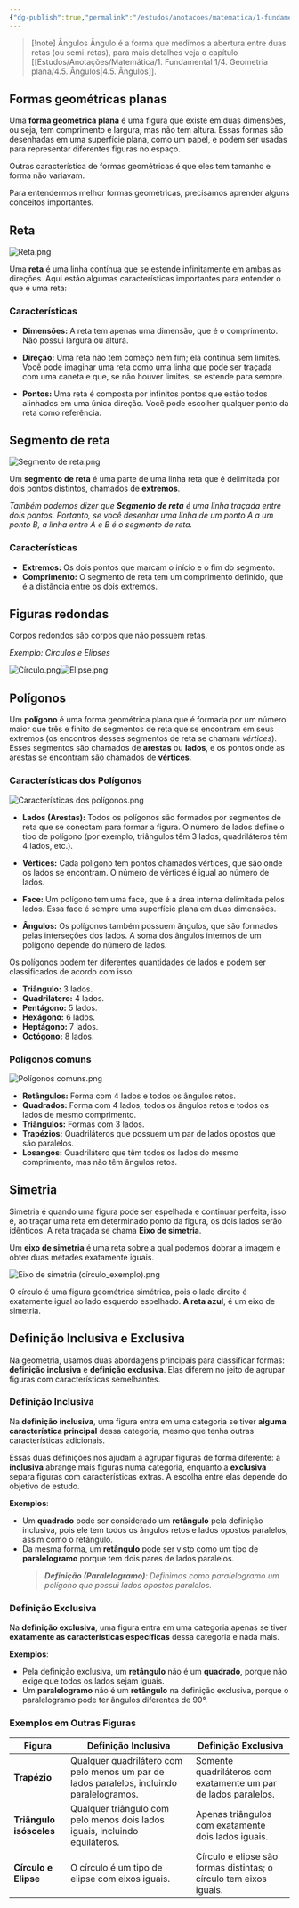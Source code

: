 ```yaml
---
{"dg-publish":true,"permalink":"/estudos/anotacoes/matematica/1-fundamental-1/4-geometria-plana/4-1-introducao-a-geometria/"}
---
```


> [!note] Ângulos
> Ângulo é a forma que medimos a abertura entre duas retas (ou semi-retas), para mais detalhes veja o capítulo [[Estudos/Anotações/Matemática/1. Fundamental 1/4. Geometria plana/4.5. Ângulos\|4.5. Ângulos]].
## Formas geométricas planas

Uma **forma geométrica plana** é uma figura que existe em duas dimensões, ou seja, tem comprimento e largura, mas não tem altura. Essas formas são desenhadas em uma superfície plana, como um papel, e podem ser usadas para representar diferentes figuras no espaço.

Outras característica de formas geométricas é que eles tem tamanho e forma não variavam.

Para entendermos melhor formas geométricas, precisamos aprender alguns conceitos importantes.

## Reta

![Reta.png](/img/user/assets/Notas/Matem%C3%A1tica%20e%20Natureza/1.%20Matem%C3%A1tica%20-%20Fundamental/4.%20Geometria%20plana/4.1.%20Introdu%C3%A7%C3%A3o%20a%20geometria/Reta.png)

Uma **reta** é uma linha contínua que se estende infinitamente em ambas as direções. Aqui estão algumas características importantes para entender o que é uma reta:

### Características

- **Dimensões:** A reta tem apenas uma dimensão, que é o comprimento. Não possui largura ou altura.

- **Direção:** Uma reta não tem começo nem fim; ela continua sem limites. Você pode imaginar uma reta como uma linha que pode ser traçada com uma caneta e que, se não houver limites, se estende para sempre.

- **Pontos:** Uma reta é composta por infinitos pontos que estão todos alinhados em uma única direção. Você pode escolher qualquer ponto da reta como referência.

## Segmento de reta

![Segmento de reta.png](/img/user/assets/Notas/Matem%C3%A1tica%20e%20Natureza/1.%20Matem%C3%A1tica%20-%20Fundamental/4.%20Geometria%20plana/4.1.%20Introdu%C3%A7%C3%A3o%20a%20geometria/Segmento%20de%20reta.png)

Um **segmento de reta** é uma parte de uma linha reta que é delimitada por dois pontos distintos, chamados de **extremos**.

*Também podemos dizer que **Segmento de reta** é uma linha traçada entre dois pontos. Portanto, se você desenhar uma linha de um ponto A a um ponto B, a linha entre A e B é o segmento de reta.*

### Características

- **Extremos:** Os dois pontos que marcam o início e o fim do segmento.
- **Comprimento:** O segmento de reta tem um comprimento definido, que é a distância entre os dois extremos.

## Figuras redondas

Corpos redondos são corpos que não possuem retas.

*Exemplo: Círculos e Elipses*

![Círculo.png](/img/user/assets/Notas/Matem%C3%A1tica%20e%20Natureza/1.%20Matem%C3%A1tica%20-%20Fundamental/4.%20Geometria%20plana/4.2.%20Introdu%C3%A7%C3%A3o%20%C3%A0s%20formas%20planas/C%C3%ADrculo.png)![Elipse.png](/img/user/assets/Notas/Matem%C3%A1tica%20e%20Natureza/1.%20Matem%C3%A1tica%20-%20Fundamental/4.%20Geometria%20plana/4.2.%20Introdu%C3%A7%C3%A3o%20%C3%A0s%20formas%20planas/Elipse.png)
## Polígonos

Um **polígono** é uma forma geométrica plana que é formada por um número maior que três e finito de segmentos de reta que se encontram em seus extremos (os encontros desses segmentos de reta se chamam *vértices*). Esses segmentos são chamados de **arestas** ou **lados**, e os pontos onde as arestas se encontram são chamados de **vértices**.

### Características dos Polígonos

![Características dos polígonos.png](/img/user/assets/Notas/Matem%C3%A1tica%20e%20Natureza/1.%20Matem%C3%A1tica%20-%20Fundamental/4.%20Geometria%20plana/4.1.%20Introdu%C3%A7%C3%A3o%20a%20geometria/Caracter%C3%ADsticas%20dos%20pol%C3%ADgonos.png)

- **Lados (Arestas):** Todos os polígonos são formados por segmentos de reta que se conectam para formar a figura. O número de lados define o tipo de polígono (por exemplo, triângulos têm 3 lados, quadriláteros têm 4 lados, etc.).

- **Vértices:** Cada polígono tem pontos chamados vértices, que são onde os lados se encontram. O número de vértices é igual ao número de lados.

- **Face:** Um polígono tem uma face, que é a área interna delimitada pelos lados. Essa face é sempre uma superfície plana em duas dimensões.

- **Ângulos:** Os polígonos também possuem ângulos, que são formados pelas interseções dos lados. A soma dos ângulos internos de um polígono depende do número de lados.

Os polígonos podem ter diferentes quantidades de lados e podem ser classificados de acordo com isso:

- **Triângulo:** 3 lados.
- **Quadrilátero:** 4 lados.
- **Pentágono:** 5 lados.
- **Hexágono:** 6 lados.
- **Heptágono:** 7 lados.
- **Octógono:** 8 lados.

### Polígonos comuns

![Polígonos comuns.png](/img/user/assets/Notas/Matem%C3%A1tica%20e%20Natureza/1.%20Matem%C3%A1tica%20-%20Fundamental/4.%20Geometria%20plana/4.1.%20Introdu%C3%A7%C3%A3o%20a%20geometria/Pol%C3%ADgonos%20comuns.png)

- **Retângulos:** Forma com 4 lados e todos os ângulos retos.
- **Quadrados:** Forma com 4 lados, todos os ângulos retos e todos os lados de mesmo comprimento.
- **Triângulos:** Formas com 3 lados.
- **Trapézios:** Quadriláteros que possuem um par de lados opostos que são paralelos.
- **Losangos:** Quadrilátero que têm todos os lados do mesmo comprimento, mas não têm ângulos retos.

## Simetria

Simetria é quando uma figura pode ser espelhada e continuar perfeita, isso é, ao traçar uma reta em determinado ponto da figura, os dois lados serão idênticos. A reta traçada se chama **Eixo de simetria**.

Um **eixo de simetria** é uma reta sobre a qual podemos dobrar a imagem e obter duas metades exatamente iguais.

![Eixo de simetria (círculo_exemplo).png](/img/user/assets/Notas/Matem%C3%A1tica%20e%20Natureza/1.%20Matem%C3%A1tica%20-%20Fundamental/4.%20Geometria%20plana/4.1.%20Introdu%C3%A7%C3%A3o%20a%20geometria/Eixo%20de%20simetria%20(c%C3%ADrculo_exemplo).png)

O círculo é uma figura geométrica simétrica, pois o lado direito é exatamente igual ao lado esquerdo espelhado. **A reta azul**, é um eixo de simetria.

## Definição Inclusiva e Exclusiva

Na geometria, usamos duas abordagens principais para classificar formas: **definição inclusiva** e **definição exclusiva**. Elas diferem no jeito de agrupar figuras com características semelhantes.

### Definição Inclusiva

Na **definição inclusiva**, uma figura entra em uma categoria se tiver **alguma característica principal** dessa categoria, mesmo que tenha outras características adicionais.

Essas duas definições nos ajudam a agrupar figuras de forma diferente: a **inclusiva** abrange mais figuras numa categoria, enquanto a **exclusiva** separa figuras com características extras. A escolha entre elas depende do objetivo de estudo.

**Exemplos**:

- Um **quadrado** pode ser considerado um **retângulo** pela definição inclusiva, pois ele tem todos os ângulos retos e lados opostos paralelos, assim como o retângulo.
- Da mesma forma, um **retângulo** pode ser visto como um tipo de **paralelogramo** porque tem dois pares de lados paralelos.
	> _**Definição (Paralelogramo)**: Definimos como paralelogramo um polígono que possui lados opostos paralelos._

### Definição Exclusiva

Na **definição exclusiva**, uma figura entra em uma categoria apenas se tiver **exatamente as características específicas** dessa categoria e nada mais.

**Exemplos**:

- Pela definição exclusiva, um **retângulo** não é um **quadrado**, porque não exige que todos os lados sejam iguais.
- Um **paralelogramo** não é um **retângulo** na definição exclusiva, porque o paralelogramo pode ter ângulos diferentes de 90°.

### Exemplos em Outras Figuras

| Figura                  | Definição Inclusiva                                                                       | Definição Exclusiva                                                |
| ----------------------- | ----------------------------------------------------------------------------------------- | ------------------------------------------------------------------ |
| **Trapézio**            | Qualquer quadrilátero com pelo menos um par de lados paralelos, incluindo paralelogramos. | Somente quadriláteros com exatamente um par de lados paralelos.    |
| **Triângulo isósceles** | Qualquer triângulo com pelo menos dois lados iguais, incluindo equiláteros.               | Apenas triângulos com exatamente dois lados iguais.                |
| **Círculo e Elipse**    | O círculo é um tipo de elipse com eixos iguais.                                           | Círculo e elipse são formas distintas; o círculo tem eixos iguais. |
